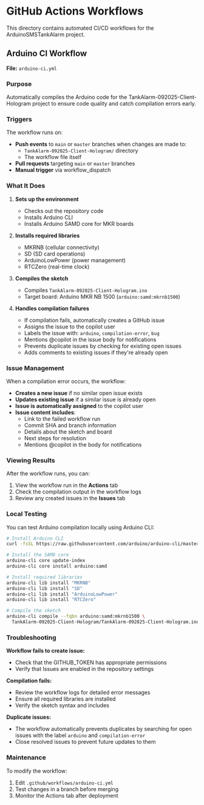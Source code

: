 # GitHub Actions Workflows

This directory contains automated CI/CD workflows for the ArduinoSMSTankAlarm project.

## Arduino CI Workflow

**File:** `arduino-ci.yml`

### Purpose
Automatically compiles the Arduino code for the TankAlarm-092025-Client-Hologram project
to ensure code quality and catch compilation errors early.

### Triggers
The workflow runs on:
- **Push events** to `main` or `master` branches when changes are made to:
  - `TankAlarm-092025-Client-Hologram/` directory
  - The workflow file itself
- **Pull requests** targeting `main` or `master` branches
- **Manual trigger** via workflow_dispatch

### What It Does

1. **Sets up the environment**
   - Checks out the repository code
   - Installs Arduino CLI
   - Installs Arduino SAMD core for MKR boards

2. **Installs required libraries**
   - MKRNB (cellular connectivity)
   - SD (SD card operations)
   - ArduinoLowPower (power management)
   - RTCZero (real-time clock)

3. **Compiles the sketch**
   - Compiles `TankAlarm-092025-Client-Hologram.ino`
   - Target board: Arduino MKR NB 1500 (`arduino:samd:mkrnb1500`)

4. **Handles compilation failures**
   - If compilation fails, automatically creates a GitHub issue
   - Assigns the issue to the copilot user
   - Labels the issue with: `arduino`, `compilation-error`, `bug`
   - Mentions @copilot in the issue body for notifications
   - Prevents duplicate issues by checking for existing open issues
   - Adds comments to existing issues if they're already open

### Issue Management

When a compilation error occurs, the workflow:
- **Creates a new issue** if no similar open issue exists
- **Updates existing issue** if a similar issue is already open
- **Issue is automatically assigned** to the copilot user
- **Issue content includes**:
  - Link to the failed workflow run
  - Commit SHA and branch information
  - Details about the sketch and board
  - Next steps for resolution
  - Mentions @copilot in the body for notifications

### Viewing Results

After the workflow runs, you can:
1. View the workflow run in the **Actions** tab
2. Check the compilation output in the workflow logs
3. Review any created issues in the **Issues** tab

### Local Testing

You can test Arduino compilation locally using Arduino CLI:

```bash
# Install Arduino CLI
curl -fsSL https://raw.githubusercontent.com/arduino/arduino-cli/master/install.sh | sh

# Install the SAMD core
arduino-cli core update-index
arduino-cli core install arduino:samd

# Install required libraries
arduino-cli lib install "MKRNB"
arduino-cli lib install "SD"
arduino-cli lib install "ArduinoLowPower"
arduino-cli lib install "RTCZero"

# Compile the sketch
arduino-cli compile --fqbn arduino:samd:mkrnb1500 \
  TankAlarm-092025-Client-Hologram/TankAlarm-092025-Client-Hologram.ino
```

### Troubleshooting

**Workflow fails to create issue:**
- Check that the GITHUB_TOKEN has appropriate permissions
- Verify that Issues are enabled in the repository settings

**Compilation fails:**
- Review the workflow logs for detailed error messages
- Ensure all required libraries are installed
- Verify the sketch syntax and includes

**Duplicate issues:**
- The workflow automatically prevents duplicates by searching for open issues
  with the label `arduino` and `compilation-error`
- Close resolved issues to prevent future updates to them

### Maintenance

To modify the workflow:
1. Edit `.github/workflows/arduino-ci.yml`
2. Test changes in a branch before merging
3. Monitor the Actions tab after deployment
